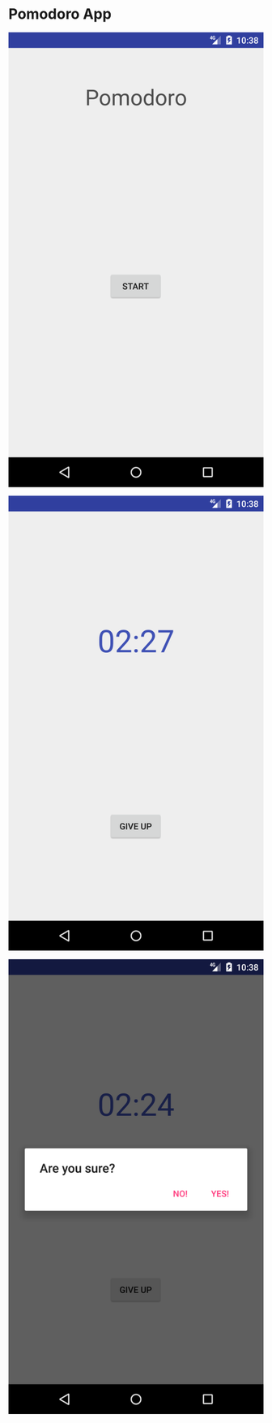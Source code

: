 # Pomodoro App 
![1](https://github.com/atharva1910/AndroidProjects/blob/master/Screenshots/1.png)

![2](https://github.com/atharva1910/AndroidProjects/blob/master/Screenshots/2.png)

![3](https://github.com/atharva1910/AndroidProjects/blob/master/Screenshots/3.png)
